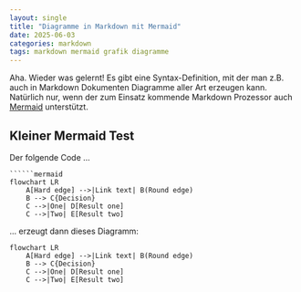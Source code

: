 ```yaml
---
layout: single
title: "Diagramme in Markdown mit Mermaid"
date: 2025-06-03
categories: markdown
tags: markdown mermaid grafik diagramme
---
```


Aha. Wieder was gelernt! Es gibt eine Syntax-Definition, mit der man z.B. auch in Markdown Dokumenten Diagramme aller Art erzeugen kann. Natürlich nur, wenn der zum Einsatz kommende Markdown Prozessor auch [Mermaid](https://mermaid.js.org) unterstützt.

## Kleiner Mermaid Test

Der folgende Code ...

```
``````mermaid
flowchart LR
    A[Hard edge] -->|Link text| B(Round edge)
    B --> C{Decision}
    C -->|One| D[Result one]
    C -->|Two| E[Result two]
```

... erzeugt dann dieses Diagramm:

```mermaid
flowchart LR
    A[Hard edge] -->|Link text| B(Round edge)
    B --> C{Decision}
    C -->|One| D[Result one]
    C -->|Two| E[Result two]
```
